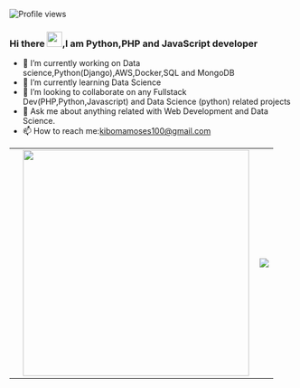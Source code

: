 


![Profile views](https://gpvc.arturio.dev/kibomamoses)
### Hi there <img src="https://user-images.githubusercontent.com/5679180/79618120-0daffb80-80be-11ea-819e-d2b0fa904d07.gif" width="27px">,I am <b>Python,PHP and JavaScript</b> developer


- 🔭 I’m currently working on Data science,Python(Django),AWS,Docker,SQL and MongoDB
- 🌱 I’m currently learning Data Science
- 👯 I’m looking to collaborate on any Fullstack Dev(PHP,Python,Javascript) and Data Science (python) related projects
- 💬 Ask me about  anything related with Web Development and Data Science.
- 📫 How to reach me:kibomamoses100@gmail.com

<center>
  <table>
  <tr>
      <td>
        <td>
          <img width="400px" align="left" src="https://github-readme-stats.vercel.app/api?username=kibomamoses&count_private=true&show_icons=true&theme=dark&layout=compact"/>
       </td>
    <td>
     <a href="https://wakatime.com"><img src="https://wakatime.com/share/@kibomamoses/c56eadc7-1b33-4205-a2ef-457fd1bdd28d.png" /></a>
    </td>
  </tr>   
</table>
</center>



